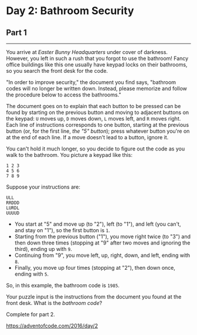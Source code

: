 # Day 2: Bathroom Security
## Part 1
--------------------------------

You arrive at *Easter Bunny Headquarters* under cover of darkness. However, you left in such a rush that you forgot to use the bathroom! Fancy office buildings like this one usually have keypad locks on their bathrooms, so you search the front desk for the code.

"In order to improve security," the document you find says, "bathroom codes will no longer be written down. Instead, please memorize and follow the procedure below to access the bathrooms."

The document goes on to explain that each button to be pressed can be found by starting on the previous button and moving to adjacent buttons on the keypad: `U` moves up, `D` moves down, `L` moves left, and `R` moves right. Each line of instructions corresponds to one button, starting at the previous button (or, for the first line, *the "5" button*); press whatever button you're on at the end of each line. If a move doesn't lead to a button, ignore it.

You can't hold it much longer, so you decide to figure out the code as you walk to the bathroom. You picture a keypad like this:

```
1 2 3
4 5 6
7 8 9

```

Suppose your instructions are:

```
ULL
RRDDD
LURDL
UUUUD

```

* You start at "5" and move up (to "2"), left (to "1"), and left (you can't, and stay on "1"), so the first button is `1`.
* Starting from the previous button ("1"), you move right twice (to "3") and then down three times (stopping at "9" after two moves and ignoring the third), ending up with `9`.
* Continuing from "9", you move left, up, right, down, and left, ending with `8`.
* Finally, you move up four times (stopping at "2"), then down once, ending with `5`.

So, in this example, the bathroom code is `1985`.

Your puzzle input is the instructions from the document you found at the front desk. What is the *bathroom code*?



Complete for part 2.

https://adventofcode.com/2016/day/2

